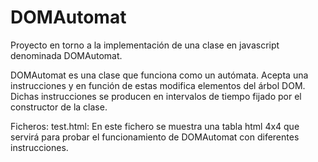 DOMAutomat
==========

Proyecto en torno a la implementación de una clase en javascript denominada DOMAutomat.

DOMAutomat es una clase que funciona como un autómata. Acepta una instrucciones y en función de estas modifica elementos del árbol DOM. Dichas instrucciones se producen en intervalos de tiempo fijado por el constructor de la clase.

Ficheros:
test.html:
En este fichero se muestra una tabla html 4x4 que servirá para probar el funcionamiento de DOMAutomat con diferentes instrucciones.